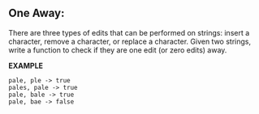 ## One Away:

There are three types of edits that can be performed on strings: insert a character, remove a character, or replace a character. Given two strings, write a function to check if they are one edit (or zero edits) away.

**EXAMPLE**

```
pale, ple -> true
pales, pale -> true
pale, bale -> true
pale, bae -> false
```
